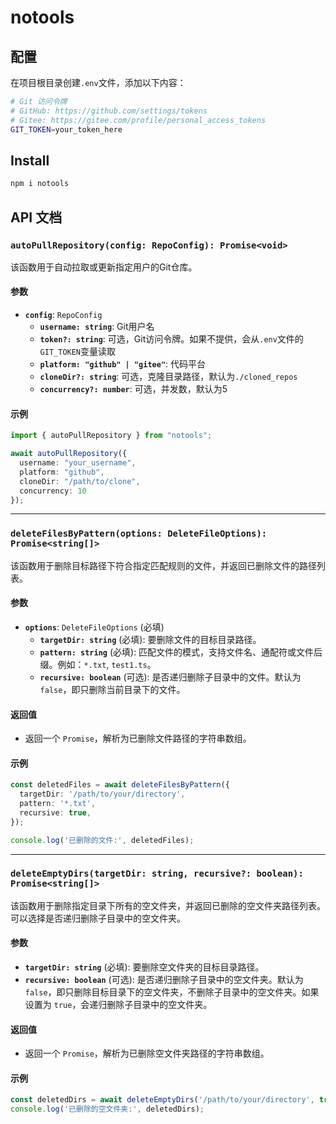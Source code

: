 # notools

## 配置

在项目根目录创建`.env`文件，添加以下内容：

```bash
# Git 访问令牌
# GitHub: https://github.com/settings/tokens
# Gitee: https://gitee.com/profile/personal_access_tokens
GIT_TOKEN=your_token_here
```

## Install

```bash
npm i notools
```

## API 文档

### `autoPullRepository(config: RepoConfig): Promise<void>`

该函数用于自动拉取或更新指定用户的Git仓库。

#### 参数
- **`config`**: `RepoConfig`
  - **`username: string`**: Git用户名
  - **`token?: string`**: 可选，Git访问令牌。如果不提供，会从`.env`文件的`GIT_TOKEN`变量读取
  - **`platform: "github" | "gitee"`**: 代码平台
  - **`cloneDir?: string`**: 可选，克隆目录路径，默认为`./cloned_repos`
  - **`concurrency?: number`**: 可选，并发数，默认为5

#### 示例
```typescript
import { autoPullRepository } from "notools";

await autoPullRepository({
  username: "your_username",
  platform: "github",
  cloneDir: "/path/to/clone",
  concurrency: 10
});
```

---

### `deleteFilesByPattern(options: DeleteFileOptions): Promise<string[]>`

该函数用于删除目标路径下符合指定匹配规则的文件，并返回已删除文件的路径列表。

#### 参数

- **`options`**: `DeleteFileOptions` (必填)
  - **`targetDir: string`** (必填): 要删除文件的目标目录路径。
  - **`pattern: string`** (必填): 匹配文件的模式，支持文件名、通配符或文件后缀。例如：`*.txt`, `test1.ts`。
  - **`recursive: boolean`** (可选): 是否递归删除子目录中的文件。默认为 `false`，即只删除当前目录下的文件。

#### 返回值

- 返回一个 `Promise`，解析为已删除文件路径的字符串数组。

#### 示例

```ts
const deletedFiles = await deleteFilesByPattern({
  targetDir: '/path/to/your/directory',
  pattern: '*.txt',
  recursive: true,
});

console.log('已删除的文件:', deletedFiles);
```

---

### `deleteEmptyDirs(targetDir: string, recursive?: boolean): Promise<string[]>`

该函数用于删除指定目录下所有的空文件夹，并返回已删除的空文件夹路径列表。可以选择是否递归删除子目录中的空文件夹。

#### 参数

- **`targetDir: string`** (必填): 要删除空文件夹的目标目录路径。
- **`recursive: boolean`** (可选): 是否递归删除子目录中的空文件夹。默认为 `false`，即只删除目标目录下的空文件夹，不删除子目录中的空文件夹。如果设置为 `true`，会递归删除子目录中的空文件夹。

#### 返回值

- 返回一个 `Promise`，解析为已删除空文件夹路径的字符串数组。

#### 示例

```ts
const deletedDirs = await deleteEmptyDirs('/path/to/your/directory', true);
console.log('已删除的空文件夹:', deletedDirs);
```
